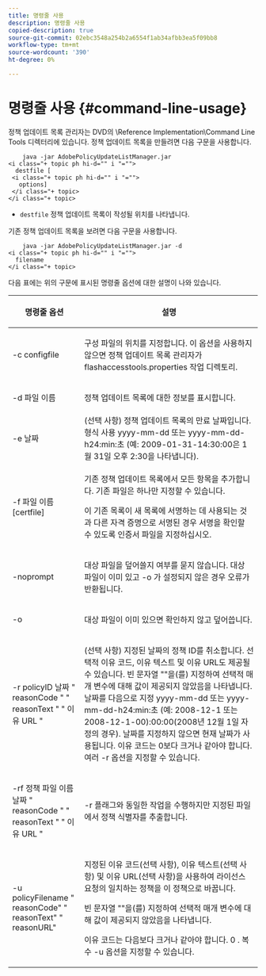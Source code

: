 ```yaml
---
title: 명령줄 사용
description: 명령줄 사용
copied-description: true
source-git-commit: 02ebc3548a254b2a6554f1ab34afbb3ea5f09bb8
workflow-type: tm+mt
source-wordcount: '390'
ht-degree: 0%

---
```


# 명령줄 사용 {#command-line-usage}

정책 업데이트 목록 관리자는 DVD의 \Reference Implementation\Command Line Tools 디렉터리에 있습니다. 정책 업데이트 목록을 만들려면 다음 구문을 사용합니다.

```
    java -jar AdobePolicyUpdateListManager.jar  
<i class="+ topic ph hi-d="" i "="">
  destfile [ 
 <i class="+ topic ph hi-d="" i "="">
   options]  
 </i class="+ topic> 
</i class="+ topic>
```

* `destfile` 정책 업데이트 목록이 작성될 위치를 나타냅니다.

기존 정책 업데이트 목록을 보려면 다음 구문을 사용합니다.

```
    java -jar AdobePolicyUpdateListManager.jar -d  
<i class="+ topic ph hi-d="" i "="">
  filename 
</i class="+ topic>
```

다음 표에는 위의 구문에 표시된 명령줄 옵션에 대한 설명이 나와 있습니다.

<table frame="all" colsep="1" rowsep="1" class="+ topic/table adobe-d/table " id="table_ghb_jqy_n4"> 
 <thead class="- topic/thead "> 
  <tr rowsep="1" class="- topic/row "> 
   <th colname="1" class="- topic/entry entry"> <p class="- topic/p ">명령줄 옵션 </p> </th> 
   <th colname="2" class="- topic/entry entry"> <p class="- topic/p ">설명 </p> </th> 
  </tr> 
 </thead>
 <tbody class="- topic/tbody "> 
  <tr rowsep="1" class="- topic/row "> 
   <td colname="1" class="- topic/entry "> <span class="+ topic/ph pr-d/codeph codeph"> -c configfile </span> </td> 
   <td colname="2" class="- topic/entry "> <p class="- topic/p ">구성 파일의 위치를 지정합니다. 이 옵션을 사용하지 않으면 정책 업데이트 목록 관리자가 <span class="filepath"> flashaccesstools.properties </span> 작업 디렉토리. </p> </td> 
  </tr> 
  <tr rowsep="1" class="- topic/row "> 
   <td colname="1" class="- topic/entry "> <p class="- topic/p "> <span class="+ topic/ph pr-d/codeph codeph"> -d 파일 이름 </span> </p> </td> 
   <td colname="2" class="- topic/entry "> <p class="- topic/p ">정책 업데이트 목록에 대한 정보를 표시합니다. </p> </td> 
  </tr> 
  <tr rowsep="1" class="- topic/row "> 
   <td colname="1" class="- topic/entry "> <span class="+ topic/ph pr-d/codeph codeph"> -e 날짜 </span> </td> 
   <td colname="2" class="- topic/entry "> (선택 사항) 정책 업데이트 목록의 만료 날짜입니다. 형식 사용 <span class="+ topic/ph pr-d/codeph codeph"> yyyy-mm-dd </span> 또는 <span class="+ topic/ph pr-d/codeph codeph"> yyyy-mm-dd-h24:min:초 </span> (예: 2009-01-31-14:30:00은 1월 31일 오후 2:30을 나타냅니다). </td> 
  </tr> 
  <tr rowsep="1" class="- topic/row "> 
   <td colname="1" class="- topic/entry "> <span class="+ topic/ph pr-d/codeph codeph"> -f 파일 이름 [certfile] </span> </td> 
   <td colname="2" class="- topic/entry "> <p class="- topic/p ">기존 정책 업데이트 목록에서 모든 항목을 추가합니다. 기존 파일은 하나만 지정할 수 있습니다. </p> <p class="- topic/p ">이 기존 목록이 새 목록에 서명하는 데 사용되는 것과 다른 자격 증명으로 서명된 경우 서명을 확인할 수 있도록 인증서 파일을 지정하십시오. </p> </td> 
  </tr> 
  <tr rowsep="1" class="- topic/row "> 
   <td colname="1" class="- topic/entry "> <span class="+ topic/ph pr-d/codeph codeph"> -noprompt </span> </td> 
   <td colname="2" class="- topic/entry "> <p class="- topic/p ">대상 파일을 덮어쓸지 여부를 묻지 않습니다. 대상 파일이 이미 있고 <span class="codeph"> -o </span> 가 설정되지 않은 경우 오류가 반환됩니다. </p> </td> 
  </tr> 
  <tr rowsep="1" class="- topic/row "> 
   <td colname="1" class="- topic/entry "> <span class="codeph"> -o </span> </td> 
   <td colname="2" class="- topic/entry "> <p class="- topic/p ">대상 파일이 이미 있으면 확인하지 않고 덮어씁니다. </p> </td> 
  </tr> 
  <tr rowsep="1" class="- topic/row "> 
   <td colname="1" class="- topic/entry "> <span class="+ topic/ph pr-d/codeph codeph"> -r policyID </span> <span class="+ topic/ph pr-d/codeph codeph"> 날짜 </span> " <span class="+ topic/ph pr-d/codeph codeph"> reasonCode </span>" " <span class="+ topic/ph pr-d/codeph codeph"> reasonText </span>" " <span class="+ topic/ph pr-d/codeph codeph"> 이유 URL </span>" </td> 
   <td colname="2" class="- topic/entry "> <p class="- topic/p ">(선택 사항) 지정된 날짜의 정책 ID를 취소합니다. 선택적 이유 코드, 이유 텍스트 및 이유 URL도 제공될 수 있습니다. 빈 문자열 ""을(를) 지정하여 선택적 매개 변수에 대해 값이 제공되지 않았음을 나타냅니다. 날짜를 다음으로 지정 <span class="+ topic/ph pr-d/codeph codeph"> yyyy-mm-dd </span> 또는 <span class="+ topic/ph pr-d/codeph codeph"> yyyy-mm-dd-h24:min:초 </span> (예: 2008-12-1 또는 2008-12-1-00):00:00(2008년 12월 1일 자정의 경우). 날짜를 지정하지 않으면 현재 날짜가 사용됩니다. 이유 코드는 0보다 크거나 같아야 합니다. 여러 -r 옵션을 지정할 수 있습니다. </p> </td> 
  </tr> 
  <tr rowsep="1" class="- topic/row "> 
   <td colname="1" class="- topic/entry "> <p class="- topic/p ">-rf <span class="+ topic/ph pr-d/codeph codeph"> 정책 파일 이름 </span> <span class="+ topic/ph pr-d/codeph codeph"> 날짜 </span> " <span class="+ topic/ph pr-d/codeph codeph"> reasonCode </span>" " <span class="+ topic/ph pr-d/codeph codeph"> reasonText </span>" " <span class="+ topic/ph pr-d/codeph codeph"> 이유 URL </span>" </p> </td> 
   <td colname="2" class="- topic/entry "> <p class="- topic/p ">-r 플래그와 동일한 작업을 수행하지만 지정된 파일에서 정책 식별자를 추출합니다. </p> </td> 
  </tr> 
  <tr rowsep="0" class="- topic/row "> 
   <td colname="1" class="- topic/entry "> <span class="codeph"> -u policyFilename " reasonCode" " reasonText" " reasonURL" </span> </td> 
   <td colname="2" class="- topic/entry "> <p>지정된 이유 코드(선택 사항), 이유 텍스트(선택 사항) 및 이유 URL(선택 사항)을 사용하여 라이선스 요청의 일치하는 정책을 이 정책으로 바꿉니다. </p> <p>빈 문자열 ""을(를) 지정하여 선택적 매개 변수에 대해 값이 제공되지 않았음을 나타냅니다. </p> <p>이유 코드는 다음보다 크거나 같아야 합니다. <span class="codeph"> 0 </span>. 복수 <span class="codeph"> -u </span> 옵션을 지정할 수 있습니다. </p> </td> 
  </tr> 
 </tbody> 
</table>
